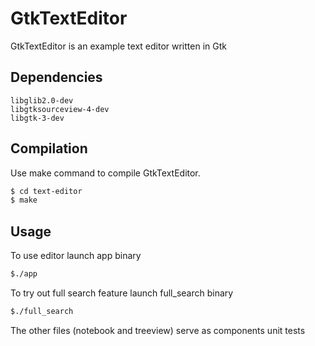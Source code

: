 # GtkTextEditor

GtkTextEditor is an example text editor written in Gtk

## Dependencies

```
libglib2.0-dev
libgtksourceview-4-dev
libgtk-3-dev
```

## Compilation

Use make command to compile GtkTextEditor.

```bash
$ cd text-editor
$ make
```

## Usage

To use editor launch app binary
```bash
$./app
```

To try out full search feature launch full_search binary
```bash
$./full_search
```

The other files (notebook and treeview) serve as components unit tests
